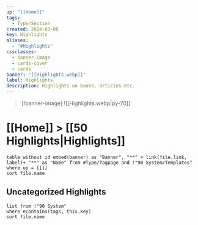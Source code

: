 ```yaml
---
up: "[[Home]]"
tags:
  - Type/Section
created: 2024-03-06
key: Highlights
aliases:
  - "#Highlights"
cssclasses:
  - banner-image
  - cards-cover
  - cards
banner: "[[Highlights.webp]]"
label: Highlights
description: Highlights on books, articles etc.
---
```

> [!banner-image] ![[Highlights.webp|py-70]]
# [[Home]] > [[50 Highlights|Highlights]] 
```dataview
table without id embed(banner) as "Banner", "**" + link(file.link, label)+ "**" as "Name" from #Type/Tagpage and !"90 System/Templates" 
where up = [[]]
sort file.name
```

## Uncategorized Highlights
```dataview
list from !"90 System"
where econtains(tags, this.key)
sort file.name
```
